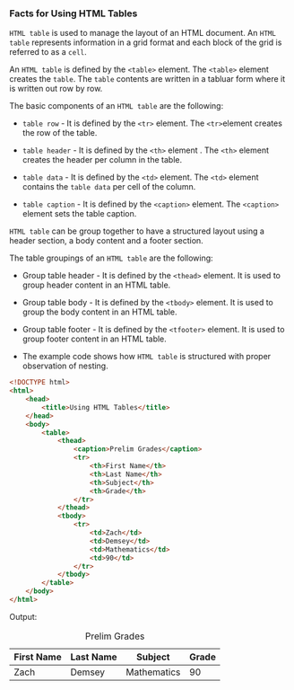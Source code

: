 ### Facts for Using HTML Tables

`HTML table` is used to manage the layout of an HTML document. An `HTML table` represents information in a grid format and each block of the grid is referred to as a `cell`.
 
An `HTML table` is defined by the `<table>` element. The `<table>` element creates the `table`. The `table` contents are written in a tabluar form where it is written out row by row.

The basic components of an `HTML table` are the following:

- `table row` - It is defined by the `<tr>` element. The `<tr>`element creates the row of the table.

- `table header` - It is defined by the `<th>` element . The `<th>` element creates the header per column in the table.

- `table data` - It is defined by the `<td>` element. The `<td>` element contains the `table data` per cell of the column.

- `table caption` - It is defined by the `<caption>` element. The `<caption>` element sets the table caption.

`HTML table` can be group together to have a structured layout using a header section, a body content and a footer section. 

The table groupings of an `HTML table` are the following:

- Group table header - It is defined by the `<thead>` element. It is used to group header content in an  HTML table.

- Group table body - It is defined by the `<tbody>` element. It is used to group the body content in an HTML table.

- Group table footer - It is defined by the `<tfooter>` element. It is used to group footer content in an HTML table.

- The example code shows how `HTML table` is structured with proper observation of nesting.

```html
<!DOCTYPE html>
<html>
    <head>
        <title>Using HTML Tables</title>
    </head>
    <body>
        <table>
            <thead>
                <caption>Prelim Grades</caption>
                <tr>
                    <th>First Name</th>
                    <th>Last Name</th>
                    <th>Subject</th>
                    <th>Grade</th>
                </tr>
            </thead>
            <tbody>
                <tr>
                    <td>Zach</td>
                    <td>Demsey</td>
                    <td>Mathematics</td>
                    <td>90</td>
                </tr>
            </tbody>
        </table>
    </body>
</html>

```
Output:

<!DOCTYPE html>
<html>
    <head>
        <title>Using HTML Tables</title>
    </head>
    <body>
        <table>
            <thead>
                <caption>Prelim Grades</caption>
                <tr>
                    <th>First Name</th>
                    <th>Last Name</th>
                    <th>Subject</th>
                    <th>Grade</th>
                </tr>
            </thead>
            <tbody>
                <tr>
                    <td>Zach</td>
                    <td>Demsey</td>
                    <td>Mathematics</td>
                    <td>90</td>
                </tr>
            </tbody>
        </table>
    </body>
</html>
